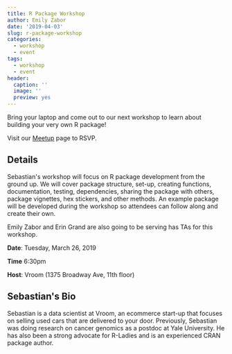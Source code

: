 ```yaml
---
title: R Package Workshop
author: Emily Zabor
date: '2019-04-03'
slug: r-package-workshop
categories:
  - workshop
  - event
tags:
  - workshop
  - event
header:
  caption: ''
  image: ''
  preview: yes
---
```


Bring your laptop and come out to our next workshop to learn about building your very own R package!

Visit our [Meetup](https://www.meetup.com/rladies-newyork/events/259858458/) page to RSVP.

## Details

Sebastian's workshop will focus on R package development from the ground up. We will cover package structure, set-up, creating functions, documentation, testing, dependencies, sharing the package with others, package vignettes, hex stickers, and other methods. An example package will be developed during the workshop so attendees can follow along and create their own.

Emily Zabor and Erin Grand are also going to be serving has TAs for this workshop.

**Date**: Tuesday, March 26, 2019

**Time** 6:30pm

**Host**: Vroom (1375 Broadway Ave, 11th floor)

## Sebastian's Bio

Sebastian is a data scientist at Vroom, an ecommerce start-up that focuses on selling used cars that are delivered to your door. Previously, Sebastian was doing research on cancer genomics as a postdoc at Yale University. He has also been a strong advocate for R-Ladies and is an experienced CRAN package author.

